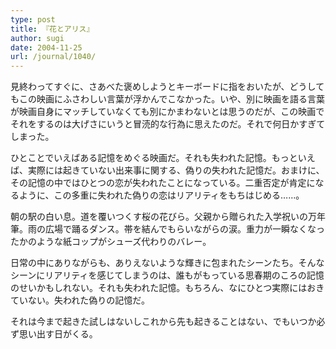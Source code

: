 ```yaml
---
type: post
title: 『花とアリス』
author: sugi
date: 2004-11-25
url: /journal/1040/
---
```

見終わってすぐに、さあべた褒めしようとキーボードに指をおいたが、どうしてもこの映画にふさわしい言葉が浮かんでこなかった。いや、別に映画を語る言葉が映画自身にマッチしていなくても別にかまわないとは思うのだが、この映画でそれをするのは大げさにいうと冒涜的な行為に思えたのだ。それで何日かすぎてしまった。

ひとことでいえばある記憶をめぐる映画だ。それも失われた記憶。もっといえば、実際には起きていない出来事に関する、偽りの失われた記憶だ。おまけに、その記憶の中ではひとつの恋が失われたことになっている。二重否定が肯定になるように、この多重に失われた偽りの恋はリアリティをもちはじめる……。

朝の駅の白い息。道を覆いつくす桜の花びら。父親から贈られた入学祝いの万年筆。雨の広場で踊るダンス。帯を結んでもらいながらの涙。重力が一瞬なくなったかのような紙コップがシューズ代わりのバレー。

日常の中にありながらも、ありえないような輝きに包まれたシーンたち。そんなシーンにリアリティを感じてしまうのは、誰もがもっている思春期のころの記憶のせいかもしれない。それも失われた記憶。もちろん、なにひとつ実際にはおきていない。失われた偽りの記憶だ。

それは今まで起きた試しはないしこれから先も起きることはない、でもいつか必ず思い出す日がくる。

